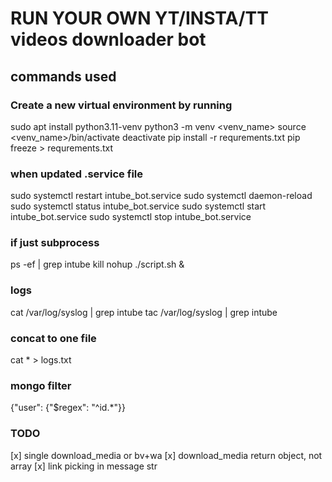 # RUN YOUR OWN YT/INSTA/TT videos downloader bot

## commands used

### Create a new virtual environment by running 

sudo apt install python3.11-venv
python3 -m venv <venv_name>
source <venv_name>/bin/activate
deactivate
pip install -r requrements.txt
pip freeze > requrements.txt

### when updated .service file
sudo systemctl restart intube_bot.service
sudo systemctl daemon-reload
sudo systemctl status intube_bot.service
sudo systemctl start intube_bot.service
sudo systemctl stop intube_bot.service

### if just subprocess
ps -ef | grep intube
kill <PID>
nohup ./script.sh & 

### logs
cat /var/log/syslog | grep  intube
tac /var/log/syslog | grep  intube

### concat to one file
cat * > logs.txt

### mongo filter
{"user": {"$regex": "^id.*"}}


### TODO
[x] single download_media or bv+wa
[x] download_media return object, not array
[x] link picking in message str


